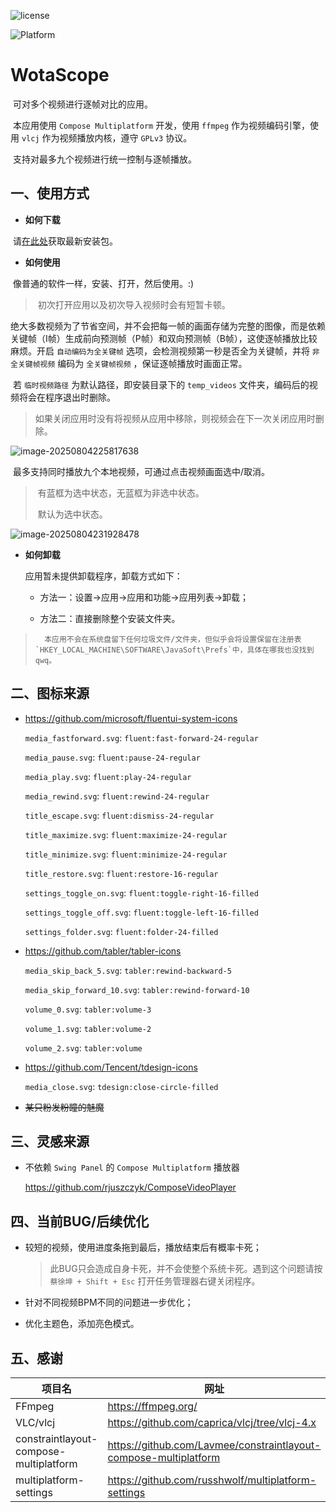 ![license](https://img.shields.io/badge/license-GPLv3-orange) 

![Platform](https://img.shields.io/badge/Platform-Windows10/11-blue) 

# WotaScope

​	可对多个视频进行逐帧对比的应用。

​	本应用使用 `Compose Multiplatform` 开发，使用 `ffmpeg` 作为视频编码引擎，使用 `vlcj` 作为视频播放内核，遵守 `GPLv3` 协议。

​	支持对最多九个视频进行统一控制与逐帧播放。



## 一、使用方式

-   **如何下载**

​	请[在此处](https://gitee.com/lolicer/WotaScope/releases)获取最新安装包。

-   **如何使用**

​	像普通的软件一样，安装、打开，然后使用。:)

>   ​	初次打开应用以及初次导入视频时会有短暂卡顿。

​	绝大多数视频为了节省空间，并不会把每一帧的画面存储为完整的图像，而是依赖关键帧（I帧）生成前向预测帧（P帧）和双向预测帧（B帧），这使逐帧播放比较麻烦。开启 `自动编码为全关键帧` 选项，会检测视频第一秒是否全为关键帧，并将 `非全关键帧视频` 编码为 `全关键帧视频` ，保证逐帧播放时画面正常。

​	若 `临时视频路径` 为默认路径，即安装目录下的 `temp_videos` 文件夹，编码后的视频将会在程序退出时删除。

>   ​	如果关闭应用时没有将视频从应用中移除，则视频会在下一次关闭应用时删除。

![image-20250804225817638](https://gitee.com/lolicer/WotaScope/raw/master/images/image-20250804225817638.png)

​	最多支持同时播放九个本地视频，可通过点击视频画面选中/取消。

>   ​	有蓝框为选中状态，无蓝框为非选中状态。
>
>   ​	默认为选中状态。

![image-20250804231928478](https://gitee.com/lolicer/WotaScope/raw/master/images/image-20250804231928478.png)

-   **如何卸载**

    应用暂未提供卸载程序，卸载方式如下：

    -   方法一：设置→应用→应用和功能→应用列表→卸载；

    -   方法二：直接删除整个安装文件夹。

>    	本应用不会在系统盘留下任何垃圾文件/文件夹，但似乎会将设置保留在注册表`HKEY_LOCAL_MACHINE\SOFTWARE\JavaSoft\Prefs`中，具体在哪我也没找到qwq。



## 二、图标来源

- https://github.com/microsoft/fluentui-system-icons

    `media_fastforward.svg`: `fluent:fast-forward-24-regular`
  
    `media_pause.svg`: `fluent:pause-24-regular`
  
    `media_play.svg`: `fluent:play-24-regular`
  
    `media_rewind.svg`: `fluent:rewind-24-regular`
  
    `title_escape.svg`: `fluent:dismiss-24-regular`
  
    `title_maximize.svg`: `fluent:maximize-24-regular`
  
    `title_minimize.svg`: `fluent:minimize-24-regular`
  
    `title_restore.svg`: `fluent:restore-16-regular`

    `settings_toggle_on.svg`: `fluent:toggle-right-16-filled`
    
    `settings_toggle_off.svg`: `fluent:toggle-left-16-filled`

    `settings_folder.svg`: `fluent:folder-24-filled`

- https://github.com/tabler/tabler-icons
  
    `media_skip_back_5.svg`: `tabler:rewind-backward-5`
  
    `media_skip_forward_10.svg`: `tabler:rewind-forward-10`
  
    `volume_0.svg`: `tabler:volume-3`
  
    `volume_1.svg`: `tabler:volume-2`
  
    `volume_2.svg`: `tabler:volume`

- https://github.com/Tencent/tdesign-icons

    `media_close.svg`: `tdesign:close-circle-filled`

-   ~~某只粉发粉瞳的魅魔~~

    

## 三、灵感来源

- 不依赖 `Swing Panel` 的 `Compose Multiplatform` 播放器

    https://github.com/rjuszczyk/ComposeVideoPlayer



##  四、当前BUG/后续优化

- 较短的视频，使用进度条拖到最后，播放结束后有概率卡死；

    >   此BUG只会造成自身卡死，并不会使整个系统卡死。遇到这个问题请按 `蔡徐坤 + Shift + Esc` 打开任务管理器右键关闭程序。

-   针对不同视频BPM不同的问题进一步优化；
-   优化主题色，添加亮色模式。



## 五、感谢

| 项目名                                 | 网址                                                         |
| -------------------------------------- | ------------------------------------------------------------ |
| FFmpeg                                 | https://ffmpeg.org/                                          |
| VLC/vlcj                               | https://github.com/caprica/vlcj/tree/vlcj-4.x                |
| constraintlayout-compose-multiplatform | https://github.com/Lavmee/constraintlayout-compose-multiplatform |
| multiplatform-settings                 | https://github.com/russhwolf/multiplatform-settings          |



